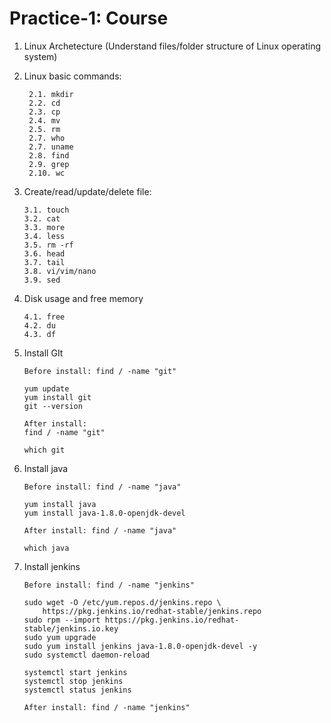 
# Practice-1: Course

  1. Linux Archetecture (Understand files/folder structure of Linux operating system)

  2. Linux basic commands:

          2.1. mkdir
          2.2. cd
          2.3. cp
          2.4. mv
          2.5. rm
          2.7. who
          2.7. uname
          2.8. find
          2.9. grep
          2.10. wc
          
   3. Create/read/update/delete file:
    
          3.1. touch
          3.2. cat
          3.3. more
          3.4. less
          3.5. rm -rf
          3.6. head
          3.7. tail
          3.8. vi/vim/nano
          3.9. sed
         
   4. Disk usage and free memory
   
          4.1. free
          4.2. du
          4.3. df
     
   5. Install GIt

          Before install: find / -name "git"

          yum update
          yum install git
          git --version
          
          After install:
          find / -name "git"

          which git
         
   7. Install java

          Before install: find / -name "java"
   
          yum install java
          yum install java-1.8.0-openjdk-devel
          
          After install: find / -name "java"

          which java
    
   9. Install jenkins
   
          Before install: find / -name "jenkins"
          
          sudo wget -O /etc/yum.repos.d/jenkins.repo \
              https://pkg.jenkins.io/redhat-stable/jenkins.repo
          sudo rpm --import https://pkg.jenkins.io/redhat-stable/jenkins.io.key
          sudo yum upgrade
          sudo yum install jenkins java-1.8.0-openjdk-devel -y
          sudo systemctl daemon-reload

          systemctl start jenkins
          systemctl stop jenkins
          systemctl status jenkins
          
          After install: find / -name "jenkins"


     
       
     
     
        

 
     
